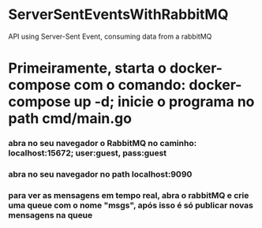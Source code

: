 # ServerSentEventsWithRabbitMQ
API using Server-Sent Event, consuming data from a rabbitMQ

# Primeiramente, starta o docker-compose com o comando: docker-compose up -d;  inicie o programa no path cmd/main.go
  ### abra no seu navegador o RabbitMQ no caminho: localhost:15672; user:guest, pass:guest
  ### abra no seu navegador no path localhost:9090
  ### para ver as mensagens em tempo real, abra o rabbitMQ e crie uma queue com o nome "msgs", após isso é só publicar novas mensagens na queue
